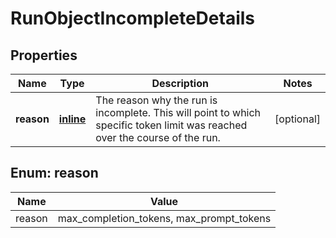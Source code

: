 
# RunObjectIncompleteDetails

## Properties
Name | Type | Description | Notes
------------ | ------------- | ------------- | -------------
**reason** | [**inline**](#Reason) | The reason why the run is incomplete. This will point to which specific token limit was reached over the course of the run. |  [optional]


<a id="Reason"></a>
## Enum: reason
Name | Value
---- | -----
reason | max_completion_tokens, max_prompt_tokens



